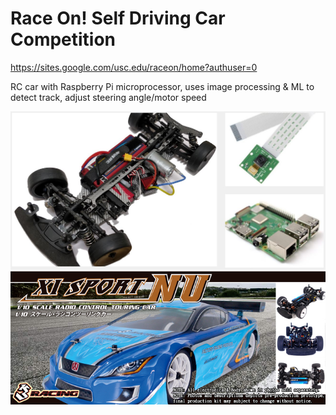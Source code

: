 # Race On! Self Driving Car Competition
https://sites.google.com/usc.edu/raceon/home?authuser=0

RC car with Raspberry Pi microprocessor, uses image processing & ML to detect track, adjust steering angle/motor speed 

<img src="/img/CarandCam.JPG" alt="SetUp"/>
<img src="/img/sakura.jpg" alt="Sakura"/>
